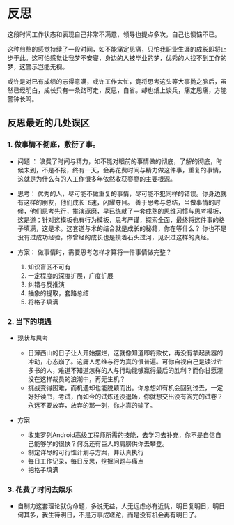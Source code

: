 # 反思
这段时间工作状态和表现自己非常不满意，领导也提点多次，自己也懊恼不已。

这种煎熬的感觉持续了一段时间，如不能痛定思痛，只怕我职业生涯的成长即将止步于此。这可怕感觉让我梦不安寝，身边的人被毕业的梦，优秀的人找不到工作的梦，这警示岂能无视。

或许是对已有成绩的志得意满，或许工作太忙，竟将思考这头等大事抛之脑后，虽然已经明白，成长只有一条路可走，反思，自省。却也纸上谈兵，痛定思痛，方能警钟长鸣。

## 反思最近的几处误区
### 1. 做事情不彻底，敷衍了事。
- 问题 ：
浪费了时间与精力，如不能对眼前的事情做的彻底，了解的彻底，时候未到，不是不报，终有一天，会再花费时间与精力做这件事，重复的事情，这就是为什么有的人工作很多年依然收获寥寥的主要根源。

- 思考：
    优秀的人，尽可能不做重复的事情，尽可能不犯同样的错误。你身边就有这样的朋友，他们成长飞速，闪耀夺目。
    善于思考与总结，当做事情的时候，他们思考先行，推演琢磨，早已练就了一套成熟的思维习惯与思考模板，这是道；针对这模板也有行为模板，思考严谨，探索全面，最终将这件事的格子填满，这是术。这套道与术的结合就是成长的秘籍，你在等什么？ 你也不是没有过成功经验，你曾经的成长也是摸着石头过河，见识过这样的真经。

- 方案：
    做事情时，需要思考怎样才算将一件事情做完整？
    1. 知识盲区不可有
    2. 一定程度的深度扩展，广度扩展
    3. 纠错与反推演
    4. 抽象的提取，套路总结
    5. 将格子填满


###  2. 当下的境遇    
- 现状与思考
    - 日薄西山的日子让人开始摆烂，这就像知道即将败仗，再没有拿起武器的冲动，心态崩了。这庸人思维与行为真的很普遍。可你自视自己是读过许多书的人，难道不知道怎样的人与行动能够赢得最后的胜利？而你甘愿湮没在这样裁员的浪潮中，再无生机？
    - 挑战变得困难，而机遇却也能脱颖而出。你总想如有机会回到过去，一定好好读书，考试，而如今的试炼还没退场，你就想交出没有答完的试卷？
    永远不要放弃，放弃的那一刻，你才真的输了。

 - 方案
    - 收集罗列Android高级工程师所需的技能，去学习去补充，你不是自信自己能够学的很快？何况还有巨人的肩膀供你去攀登。
    - 制定详尽的可行性计划与方案，并认真执行
    - 每日工作记录，每日反思，挖掘问题与痛点
    - 把格子填满

### 3. 花费了时间去娱乐

- 自制力这套理论就伪命题，多说无益，人无远虑必有近忧，明日复明日，明日何其多，我生待明日，不是万事成蹉跎，而是没有机会再有明日了。

